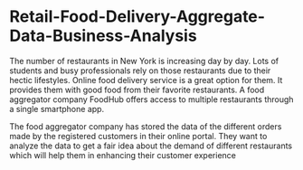 # Retail-Food-Delivery-Aggregate-Data-Business-Analysis

The number of restaurants in New York is increasing day by day. Lots of students and busy 
professionals rely on those restaurants due to their hectic lifestyles. Online food delivery 
service is a great option for them. It provides them with good food from their favorite 
restaurants. A food aggregator company FoodHub offers access to multiple restaurants 
through a single smartphone app.

The food aggregator company has stored the data of the different orders made by the  registered customers in their online portal. They want to analyze the data to get a fair idea  about the demand of different restaurants which will help them in enhancing their customer  experience
